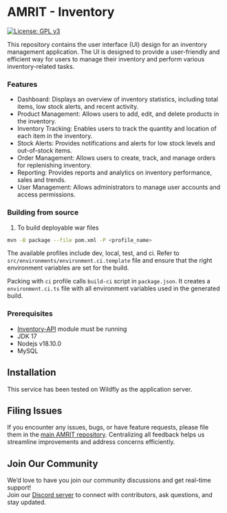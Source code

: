 # AMRIT - Inventory 

[![License: GPL v3](https://img.shields.io/badge/License-GPLv3-blue.svg)](https://www.gnu.org/licenses/gpl-3.0)  

This repository contains the user interface (UI) design for an inventory management application. The UI is designed to provide a user-friendly and efficient way for users to manage their inventory and perform various inventory-related tasks.

### Features
* Dashboard: Displays an overview of inventory statistics, including total items, low stock alerts, and recent activity.
* Product Management: Allows users to add, edit, and delete products in the inventory.
* Inventory Tracking: Enables users to track the quantity and location of each item in the inventory.
* Stock Alerts: Provides notifications and alerts for low stock levels and out-of-stock items.
* Order Management: Allows users to create, track, and manage orders for replenishing inventory.
* Reporting: Provides reports and analytics on inventory performance, sales and trends.
* User Management: Allows administrators to manage user accounts and access permissions.

### Building from source 

1. To build deployable war files
```bash
mvn -B package --file pom.xml -P <profile_name>
```

The available profiles include dev, local, test, and ci.
Refer to `src/environments/environment.ci.template` file and ensure that the right environment variables are set for the build.

Packing with `ci` profile calls `build-ci` script in `package.json`.
It creates a `environment.ci.ts` file with all environment variables used in the generated build.

### Prerequisites 
* [Inventory-API](https://github.com/PSMRI/Inventory-API) module must be running
* JDK 17
* Nodejs v18.10.0
* MySQL

## Installation
This service has been tested on Wildfly as the application server.

## Filing Issues

If you encounter any issues, bugs, or have feature requests, please file them in the [main AMRIT repository](https://github.com/PSMRI/AMRIT/issues). Centralizing all feedback helps us streamline improvements and address concerns efficiently.  

## Join Our Community

We’d love to have you join our community discussions and get real-time support!  
Join our [Discord server](https://discord.gg/FVQWsf5ENS) to connect with contributors, ask questions, and stay updated.  
